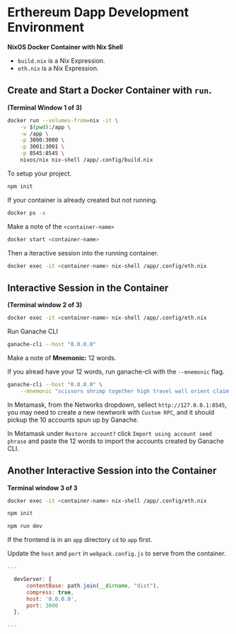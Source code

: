 # Erthereum Dapp Development Environment
__NixOS Docker Container with Nix Shell__

- `build.nix` is a Nix Expression.
- `eth.nix` is a Nix Expression.

## Create and Start a Docker Container with ```run```.
**(Terminal Window 1 of 3)**
```bash
docker run --volumes-from=nix -it \
    -v $(pwd):/app \
    -w /app \
    -p 3000:3000 \
    -p 3001:3001 \
    -p 8545:8545 \
    nixos/nix nix-shell /app/.config/build.nix
```

To setup your project.

```bash
npm init
```

If your container is already created but not running.

```bash
docker ps -a
```

Make a note of the ```<container-name>```

```bash
docker start <container-name>
```
Then a iteractive session into the running container.
```bash
docker exec -it <container-name> nix-shell /app/.config/eth.nix
```

## Interactive Session in the Container
**(Terminal window 2 of 3)**
```bash
docker exec -it <container-name> nix-shell /app/.config/eth.nix
```

Run Ganache CLI

```bash
ganache-cli --host "0.0.0.0" 
```

Make a note of **Mnemonic:** 12 words.

If you alread have your 12 words, run ganache-cli with the `--mnemonic` flag.
```bash
ganache-cli --host "0.0.0.0" \
    --mnemonic "scissors shrimp together high travel wall orient claim leaf pretty vacuum glow"
 ```


In Metamask, from the Networks dropdown, sellect `http://127.0.0.1:8545`, you may need to create a new newtwork with `Custom RPC`, and it should pickup the 10 accounts spun up by Ganache.

In Metamask under `Restore account?` click  `Import using account seed phrase` and paste the 12 words to import the accounts created by Ganache CLI.

## Another Interactive Session into the Container
**Terminal window 3 of 3**
```bash
docker exec -it <container-name> nix-shell /app/.config/eth.nix
```
```bash
npm init
```
```bash
npm run dev
```

If the frontend is in an `app` directory `cd` to `app` first.

Update the `host` and `port` in `webpack.config.js` to serve from the container.

```javascript
...

  devServer: { 
      contentBase: path.join(__dirname, "dist"),
      compress: true,
      host: '0.0.0.0',
      port: 3000
  },

...
```

